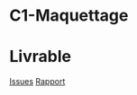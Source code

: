# C1-Maquettage

# Livrable

[Issues](https://github.com/cnmh/besoin/issues/117)
[Rapport](https://cnmh.github.io/besoin/empathie-psychomotricien/rapport.html)
